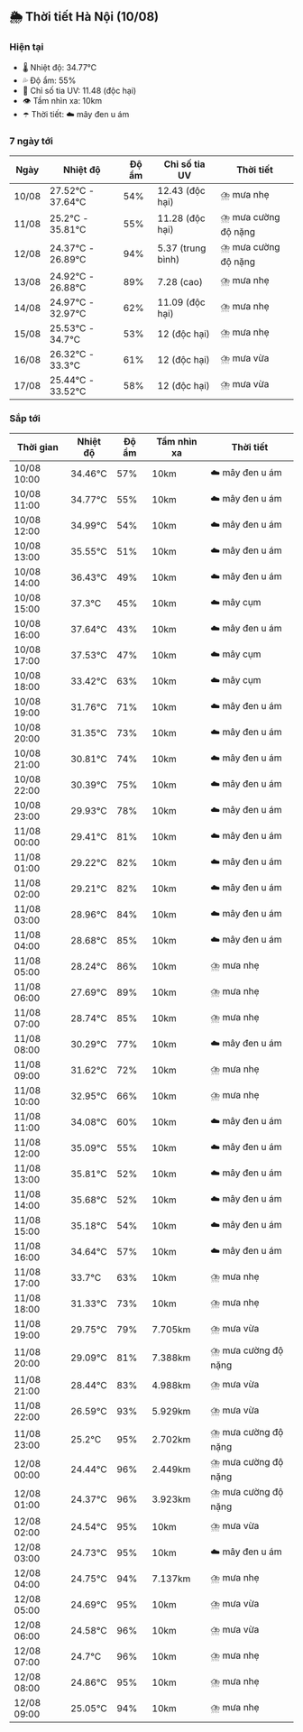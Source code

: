 ## 🌦️ Thời tiết Hà Nội (10/08)

### Hiện tại

- 🌡️ Nhiệt độ: 34.77℃
- 💦 Độ ẩm: 55%
- 🌟 Chỉ số tia UV: 11.48 (độc hại)
- 👁️ Tầm nhìn xa: 10km
- ☂️ Thời tiết: ☁️ mây đen u ám

### 7 ngày tới

| Ngày | Nhiệt độ | Độ ẩm | Chỉ số tia UV | Thời tiết |
| --- | --- | --- | --- | --- |
| 10/08 | 27.52℃ - 37.64℃ | 54% | 12.43 (độc hại) | ⛈️ mưa nhẹ |
| 11/08 | 25.2℃ - 35.81℃ | 55% | 11.28 (độc hại) | ⛈️ mưa cường độ nặng |
| 12/08 | 24.37℃ - 26.89℃ | 94% | 5.37 (trung bình) | ⛈️ mưa cường độ nặng |
| 13/08 | 24.92℃ - 26.88℃ | 89% | 7.28 (cao) | ⛈️ mưa nhẹ |
| 14/08 | 24.97℃ - 32.97℃ | 62% | 11.09 (độc hại) | ⛈️ mưa nhẹ |
| 15/08 | 25.53℃ - 34.7℃ | 53% | 12 (độc hại) | ⛈️ mưa nhẹ |
| 16/08 | 26.32℃ - 33.3℃ | 61% | 12 (độc hại) | ⛈️ mưa vừa |
| 17/08 | 25.44℃ - 33.52℃ | 58% | 12 (độc hại) | ⛈️ mưa vừa |

### Sắp tới

| Thời gian | Nhiệt độ | Độ ẩm | Tầm nhìn xa | Thời tiết |
| --- | --- | --- | --- | --- |
| 10/08 10:00 | 34.46℃ | 57% | 10km | ☁️ mây đen u ám |
| 10/08 11:00 | 34.77℃ | 55% | 10km | ☁️ mây đen u ám |
| 10/08 12:00 | 34.99℃ | 54% | 10km | ☁️ mây đen u ám |
| 10/08 13:00 | 35.55℃ | 51% | 10km | ☁️ mây đen u ám |
| 10/08 14:00 | 36.43℃ | 49% | 10km | ☁️ mây đen u ám |
| 10/08 15:00 | 37.3℃ | 45% | 10km | ☁️ mây cụm |
| 10/08 16:00 | 37.64℃ | 43% | 10km | ☁️ mây đen u ám |
| 10/08 17:00 | 37.53℃ | 47% | 10km | ☁️ mây cụm |
| 10/08 18:00 | 33.42℃ | 63% | 10km | ☁️ mây cụm |
| 10/08 19:00 | 31.76℃ | 71% | 10km | ☁️ mây đen u ám |
| 10/08 20:00 | 31.35℃ | 73% | 10km | ☁️ mây đen u ám |
| 10/08 21:00 | 30.81℃ | 74% | 10km | ☁️ mây đen u ám |
| 10/08 22:00 | 30.39℃ | 75% | 10km | ☁️ mây đen u ám |
| 10/08 23:00 | 29.93℃ | 78% | 10km | ☁️ mây đen u ám |
| 11/08 00:00 | 29.41℃ | 81% | 10km | ☁️ mây đen u ám |
| 11/08 01:00 | 29.22℃ | 82% | 10km | ☁️ mây đen u ám |
| 11/08 02:00 | 29.21℃ | 82% | 10km | ☁️ mây đen u ám |
| 11/08 03:00 | 28.96℃ | 84% | 10km | ☁️ mây đen u ám |
| 11/08 04:00 | 28.68℃ | 85% | 10km | ☁️ mây đen u ám |
| 11/08 05:00 | 28.24℃ | 86% | 10km | ⛈️ mưa nhẹ |
| 11/08 06:00 | 27.69℃ | 89% | 10km | ⛈️ mưa nhẹ |
| 11/08 07:00 | 28.74℃ | 85% | 10km | ⛈️ mưa nhẹ |
| 11/08 08:00 | 30.29℃ | 77% | 10km | ☁️ mây đen u ám |
| 11/08 09:00 | 31.62℃ | 72% | 10km | ⛈️ mưa nhẹ |
| 11/08 10:00 | 32.95℃ | 66% | 10km | ⛈️ mưa nhẹ |
| 11/08 11:00 | 34.08℃ | 60% | 10km | ☁️ mây đen u ám |
| 11/08 12:00 | 35.09℃ | 55% | 10km | ☁️ mây đen u ám |
| 11/08 13:00 | 35.81℃ | 52% | 10km | ☁️ mây đen u ám |
| 11/08 14:00 | 35.68℃ | 52% | 10km | ☁️ mây đen u ám |
| 11/08 15:00 | 35.18℃ | 54% | 10km | ☁️ mây đen u ám |
| 11/08 16:00 | 34.64℃ | 57% | 10km | ☁️ mây đen u ám |
| 11/08 17:00 | 33.7℃ | 63% | 10km | ⛈️ mưa nhẹ |
| 11/08 18:00 | 31.33℃ | 73% | 10km | ⛈️ mưa nhẹ |
| 11/08 19:00 | 29.75℃ | 79% | 7.705km | ⛈️ mưa vừa |
| 11/08 20:00 | 29.09℃ | 81% | 7.388km | ⛈️ mưa cường độ nặng |
| 11/08 21:00 | 28.44℃ | 83% | 4.988km | ⛈️ mưa vừa |
| 11/08 22:00 | 26.59℃ | 93% | 5.929km | ⛈️ mưa vừa |
| 11/08 23:00 | 25.2℃ | 95% | 2.702km | ⛈️ mưa cường độ nặng |
| 12/08 00:00 | 24.44℃ | 96% | 2.449km | ⛈️ mưa cường độ nặng |
| 12/08 01:00 | 24.37℃ | 96% | 3.923km | ⛈️ mưa cường độ nặng |
| 12/08 02:00 | 24.54℃ | 95% | 10km | ⛈️ mưa vừa |
| 12/08 03:00 | 24.73℃ | 95% | 10km | ☁️ mây đen u ám |
| 12/08 04:00 | 24.75℃ | 94% | 7.137km | ⛈️ mưa nhẹ |
| 12/08 05:00 | 24.69℃ | 95% | 10km | ⛈️ mưa vừa |
| 12/08 06:00 | 24.58℃ | 96% | 10km | ⛈️ mưa vừa |
| 12/08 07:00 | 24.7℃ | 96% | 10km | ⛈️ mưa nhẹ |
| 12/08 08:00 | 24.86℃ | 95% | 10km | ⛈️ mưa nhẹ |
| 12/08 09:00 | 25.05℃ | 94% | 10km | ⛈️ mưa nhẹ |
